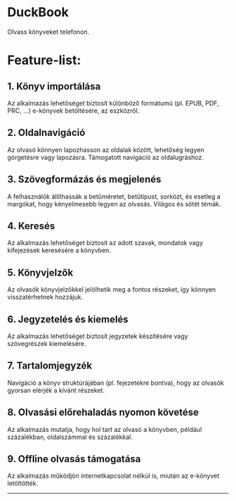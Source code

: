 # DuckBook
Olvass könyveket telefonon.

# Feature-list:

## 1. Könyv importálása
Az alkalmazás lehetőséget biztosít különböző formátumú (pl. EPUB, PDF, PRC, ...) e-könyvek betöltésére, az eszközről.

## 2. Oldalnavigáció
Az olvasó könnyen lapozhasson az oldalak között, lehetőség legyen görgetésre vagy lapozásra. Támogatott navigáció az oldalugráshoz.

## 3. Szövegformázás és megjelenés
A felhasználók állíthassák a betűméretet, betűtípust, sorközt, és esetleg a margókat, hogy kényelmesebb legyen az olvasás.
Világos és sötét témák. 

## 4. Keresés
Az alkalmazás lehetőséget biztosít az adott szavak, mondatok vagy kifejezések keresésére a könyvben.

## 5. Könyvjelzők
Az olvasók könyvjelzőkkel jelölhetik meg a fontos részeket, így könnyen visszatérhetnek hozzájuk.

## 6. Jegyzetelés és kiemelés
Az alkalmazás lehetőséget biztosít jegyzetek készítésére vagy szövegrészek kiemelésére.

## 7. Tartalomjegyzék
Navigáció a könyv struktúrájában (pl. fejezetekre bontva), hogy az olvasók gyorsan elérjék a kívánt részeket.

## 8. Olvasási előrehaladás nyomon követése
Az alkalmazás mutatja, hogy hol tart az olvasó a könyvben, például százalékban, oldalszámmal és százalékkal. 

## 9. Offline olvasás támogatása
Az alkalmazás működjön internetkapcsolat nélkül is, miután az e-könyvet letöltötték.

---
